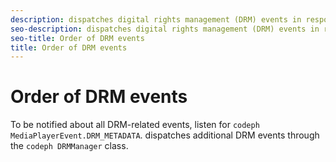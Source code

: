 ```yaml
---
description: dispatches digital rights management (DRM) events in response to DRM-related operations such as when new DRM metadata becomes available. Your player can implement actions in response to these events.
seo-description: dispatches digital rights management (DRM) events in response to DRM-related operations such as when new DRM metadata becomes available. Your player can implement actions in response to these events.
seo-title: Order of DRM events
title: Order of DRM events
---
```


# Order of DRM events

To be notified about all DRM-related events, listen for `codeph MediaPlayerEvent.DRM_METADATA`.  dispatches additional DRM events through the `codeph DRMManager` class.

